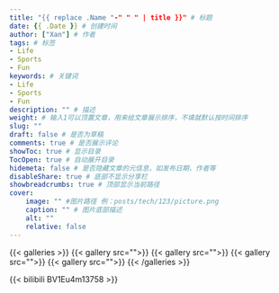 ```yaml
---
title: "{{ replace .Name "-" " " | title }}" # 标题
date: {{ .Date }} # 创建时间
author: ["Xan"] # 作者
tags: # 标签
- Life
- Sports
- Fun
keywords: # 关键词
- Life
- Sports
- Fun
description: "" # 描述
weight: # 输入1可以顶置文章，用来给文章展示排序，不填就默认按时间排序
slug: ""
draft: false # 是否为草稿
comments: true # 是否展示评论
showToc: true # 显示目录
TocOpen: true # 自动展开目录
hidemeta: false # 是否隐藏文章的元信息，如发布日期、作者等
disableShare: true # 底部不显示分享栏
showbreadcrumbs: true # 顶部显示当前路径
cover:
    image: "" #图片路径 例：posts/tech/123/picture.png
    caption: "" # 图片底部描述
    alt: ""
    relative: false
---
```




{{< galleries >}}
{{< gallery src="">}}
{{< gallery src="">}}
{{< gallery src="">}}
{{< gallery src="">}}
{{< /galleries >}}



{{< bilibili BV1Eu4m13758 >}}